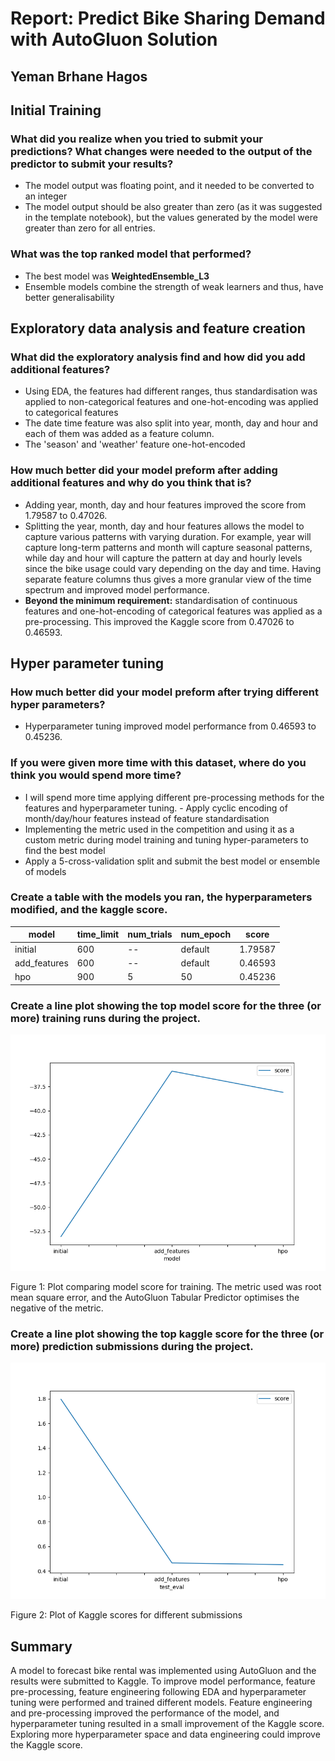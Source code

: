 # Report: Predict Bike Sharing Demand with AutoGluon Solution
## Yeman Brhane Hagos

## Initial Training
### What did you realize when you tried to submit your predictions? What changes were needed to the output of the predictor to submit your results?
- The model output was floating point, and it needed to be converted to an integer
- The model output should be also greater than zero (as it was suggested in the template notebook), but the values generated by the model were greater than zero for all entries.

### What was the top ranked model that performed?
- The best model was **WeightedEnsemble_L3**
- Ensemble models combine the strength of weak learners and thus, have better generalisability

## Exploratory data analysis and feature creation
### What did the exploratory analysis find and how did you add additional features?
- Using EDA, the features had different ranges, thus standardisation was applied to non-categorical features and one-hot-encoding was applied to categorical features
- The date time feature was also split into year, month, day and hour and each of them was added as a feature column.
- The 'season' and 'weather' feature one-hot-encoded

### How much better did your model preform after adding additional features and why do you think that is?
- Adding year, month, day and hour features improved the score from 1.79587 to 0.47026.
- Splitting the year, month, day and hour features allows the model to capture various patterns with varying duration. For example, year will capture long-term patterns and month will capture seasonal patterns, while day and hour will capture the pattern at day and hourly levels since the bike usage could vary depending on the day and time. Having separate feature columns thus gives a more granular view of the time spectrum and improved model performance.
- **Beyond the minimum requirement:** standardisation of continuous features and one-hot-encoding of categorical features was applied as a pre-processing. This improved the Kaggle score from 0.47026 to 0.46593.

## Hyper parameter tuning
### How much better did your model preform after trying different hyper parameters?
- Hyperparameter tuning improved model performance from 0.46593 to 0.45236.

### If you were given more time with this dataset, where do you think you would spend more time?
- I will spend more time applying different pre-processing methods for the features and hyperparameter tuning.
      - Apply cyclic encoding of month/day/hour features instead of feature standardisation
- Implementing the metric used in the competition and using it as a custom metric during model training and tuning hyper-parameters to find the best model
- Apply a 5-cross-validation split and submit the best model or ensemble of models

### Create a table with the models you ran, the hyperparameters modified, and the kaggle score.
|model|time_limit|num_trials|num_epoch|score|
|--|--|--|--|--|
|initial|600|--|default|1.79587|
|add_features|600|--|default|0.46593|
|hpo|900|5|50|0.45236|

### Create a line plot showing the top model score for the three (or more) training runs during the project.

![model_train_score.png](img/model_train_score.png)

Figure 1: Plot comparing model score for training. The metric used was root mean square error, and the AutoGluon Tabular Predictor optimises the negative of the metric.

### Create a line plot showing the top kaggle score for the three (or more) prediction submissions during the project.

![img/model_test_score.png](img/model_test_score.png)

Figure 2: Plot of Kaggle scores for different submissions
## Summary
A model to forecast bike rental was implemented using AutoGluon and the results were submitted to Kaggle. To improve model performance, feature pre-processing, feature engineering following EDA and hyperparameter tuning were performed and trained different models. Feature engineering and pre-processing improved the performance of the model, and hyperparameter tuning resulted in a small improvement of the Kaggle score. Exploring more hyperparameter space and data engineering could improve the Kaggle score.
